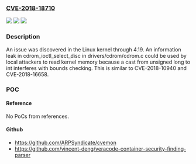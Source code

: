 ### [CVE-2018-18710](https://cve.mitre.org/cgi-bin/cvename.cgi?name=CVE-2018-18710)
![](https://img.shields.io/static/v1?label=Product&message=n%2Fa&color=blue)
![](https://img.shields.io/static/v1?label=Version&message=n%2Fa&color=blue)
![](https://img.shields.io/static/v1?label=Vulnerability&message=n%2Fa&color=brighgreen)

### Description

An issue was discovered in the Linux kernel through 4.19. An information leak in cdrom_ioctl_select_disc in drivers/cdrom/cdrom.c could be used by local attackers to read kernel memory because a cast from unsigned long to int interferes with bounds checking. This is similar to CVE-2018-10940 and CVE-2018-16658.

### POC

#### Reference
No PoCs from references.

#### Github
- https://github.com/ARPSyndicate/cvemon
- https://github.com/vincent-deng/veracode-container-security-finding-parser

